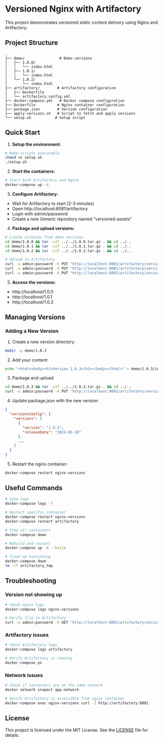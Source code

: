 # Versioned Nginx with Artifactory

This project demonstrates versioned static content delivery using Nginx and Artifactory.

## Project Structure
```
.
├── demo/                # Demo versions
│   ├── 1.0.0/
│   │   └── index.html
│   ├── 1.0.1/
│   │   └── index.html
│   └── 1.0.2/
│       └── index.html
├── artifactory/        # Artifactory configuration
│   ├── Dockerfile
│   └── artifactory.config.xml
├── docker-compose.yml   # Docker compose configuration
├── Dockerfile          # Nginx container configuration
├── package.json        # Version configuration
├── apply-versions.sh   # Script to fetch and apply versions
└── setup.sh           # Setup script
```

## Quick Start

1. **Setup the environment:**
```bash
# Make scripts executable
chmod +x setup.sh
./setup.sh
```

2. **Start the containers:**
```bash
# Start both Artifactory and Nginx
docker-compose up -d
```

3. **Configure Artifactory:**
- Wait for Artifactory to start (2-3 minutes)
- Open http://localhost:8081/artifactory
- Login with admin/password
- Create a new Generic repository named "versioned-assets"

4. **Package and upload versions:**
```bash
# Create archives from demo versions
cd demo/1.0.0 && tar -czf ../../1.0.0.tar.gz . && cd ../..
cd demo/1.0.1 && tar -czf ../../1.0.1.tar.gz . && cd ../..
cd demo/1.0.2 && tar -czf ../../1.0.2.tar.gz . && cd ../..

# Upload to Artifactory
curl -u admin:password -X PUT "http://localhost:8081/artifactory/versioned-assets/web-assets/1.0.0.tar.gz" -T 1.0.0.tar.gz
curl -u admin:password -X PUT "http://localhost:8081/artifactory/versioned-assets/web-assets/1.0.1.tar.gz" -T 1.0.1.tar.gz
curl -u admin:password -X PUT "http://localhost:8081/artifactory/versioned-assets/web-assets/1.0.2.tar.gz" -T 1.0.2.tar.gz
```

5. **Access the versions:**
- http://localhost/1.0.0
- http://localhost/1.0.1
- http://localhost/1.0.2

## Managing Versions

### Adding a New Version

1. Create a new version directory:
```bash
mkdir -p demo/1.0.3
```

2. Add your content:
```bash
echo "<html><body><h1>Version 1.0.3</h1></body></html>" > demo/1.0.3/index.html
```

3. Package and upload:
```bash
cd demo/1.0.3 && tar -czf ../../1.0.3.tar.gz . && cd ../..
curl -u admin:password -X PUT "http://localhost:8081/artifactory/versioned-assets/web-assets/1.0.3.tar.gz" -T 1.0.3.tar.gz
```

4. Update package.json with the new version:
```json
{
  "versionsConfig": {
    "versions": [
      {
        "version": "1.0.3",
        "releaseDate": "2024-03-10"
      },
      ...
    ]
  }
}
```

5. Restart the nginx container:
```bash
docker-compose restart nginx-versions
```

## Useful Commands

```bash
# View logs
docker-compose logs -f

# Restart specific container
docker-compose restart nginx-versions
docker-compose restart artifactory

# Stop all containers
docker-compose down

# Rebuild and restart
docker-compose up -d --build

# Clean up everything
docker-compose down
rm -rf artifactory_tmp
```

## Troubleshooting

### Version not showing up
```bash
# Check nginx logs
docker-compose logs nginx-versions

# Verify file in Artifactory
curl -u admin:password -X GET "http://localhost:8081/artifactory/versioned-assets/web-assets/1.0.1.tar.gz"
```

### Artifactory issues
```bash
# Check Artifactory logs
docker-compose logs artifactory

# Verify Artifactory is running
docker-compose ps
```

### Network issues
```bash
# Check if containers are on the same network
docker network inspect app-network

# Verify Artifactory is accessible from nginx container
docker-compose exec nginx-versions curl -I http://artifactory:8081
```

## License

This project is licensed under the MIT License. See the [LICENSE](./LICENSE) file for details.
